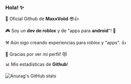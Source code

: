 ### Hola! ✨

<!-- **soymaxisepYT/soymaxisepYT** is a ✨ _special_ ✨ repository because its `README.md` (this file) appears on your GitHub profile. -->

🌌 Oficial Github de **MaxxVoiid** 😎👍

🎮 Soy un **dev de roblox** y de "apps para **android**"! 🤑

⚒️ Aún sigo creando experiencias para roblox y "apps". 👍

🌟 Gracias por ver mí perfil! 😻

📊 Mis estadísticas de **Github**!

![Anurag's GitHub stats](https://github-readme-stats.vercel.app/api?username=maxxvoiid&hide_border=true&show_icons=true&icon_color=ffffff&title_color=ffffff&text_color=ffffff&bg_color=DEG,0064c9,00376e)
